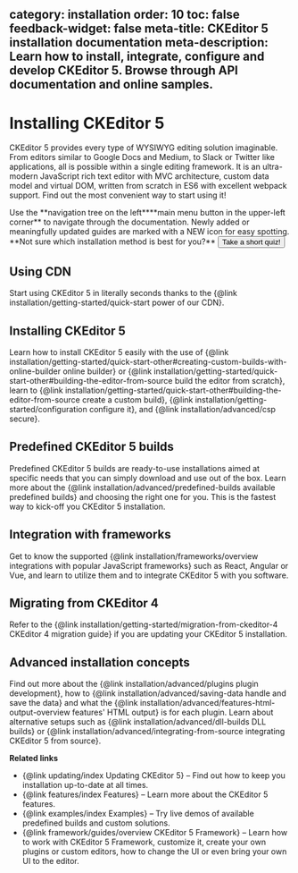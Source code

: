 category: installation
order: 10
toc: false
feedback-widget: false
meta-title: CKEditor 5 installation documentation
meta-description: Learn how to install, integrate, configure and develop CKEditor 5. Browse through API documentation and online samples.
---

# Installing CKEditor 5

CKEditor 5 provides every type of WYSIWYG editing solution imaginable. From editors similar to Google Docs and Medium, to Slack or Twitter like applications, all is possible within a single editing framework. It is an ultra-modern JavaScript rich text editor with MVC architecture, custom data model and virtual DOM, written from scratch in ES6 with excellent webpack support. Find out the most convenient way to start using it!

<info-box>
	Use the <span class="navigation-hint_desktop">**navigation tree on the left**</span><span class="navigation-hint_mobile">**main menu button in the upper-left corner**</span> to navigate through the documentation. Newly added or meaningfully updated guides are marked with a <span class="tree__item__badge tree__item__badge_new">NEW</span> icon for easy spotting.
</info-box>

<info-box>
	**Not sure which installation method is best for you?** <button type="button" class="quiz-button quiz-button_start">Take a short quiz!</button>
</info-box>

## Using CDN

Start using CKEditor 5 in literally seconds thanks to the {@link installation/getting-started/quick-start power of our CDN}.
## Installing CKEditor 5

Learn how to install CKEditor 5 easily with the use of {@link installation/getting-started/quick-start-other#creating-custom-builds-with-online-builder online builder} or {@link installation/getting-started/quick-start-other#building-the-editor-from-source build the editor from scratch}, learn to {@link installation/getting-started/quick-start-other#building-the-editor-from-source create a custom build}, {@link installation/getting-started/configuration configure it}, and {@link installation/advanced/csp secure}.

## Predefined CKEditor 5 builds

Predefined CKEditor 5 builds are ready-to-use installations aimed at specific needs that you can simply download and use out of the box. Learn more about the {@link installation/advanced/predefined-builds available predefined builds} and choosing the right one for you. This is the fastest way to kick-off you CKEditor 5 installation.

## Integration with frameworks

Get to know the supported {@link installation/frameworks/overview integrations with popular JavaScript frameworks} such as React, Angular or Vue, and learn to utilize them and to integrate CKEditor 5 with you software.

## Migrating from CKEditor 4

Refer to the {@link installation/getting-started/migration-from-ckeditor-4 CKEditor 4 migration guide} if you are updating your CKEditor 5 installation.

## Advanced installation concepts

Find out more about the {@link installation/advanced/plugins plugin development}, how to {@link installation/advanced/saving-data handle and save the data} and what the {@link installation/advanced/features-html-output-overview features' HTML output} is for each plugin. Learn about alternative setups such as {@link installation/advanced/dll-builds DLL builds} or {@link installation/advanced/integrating-from-source integrating CKEditor 5 from source}.

**Related links**

 * {@link updating/index Updating CKEditor 5} &ndash; Find out how to keep you installation up-to-date at all times.
 * {@link features/index Features} &ndash; Learn more about the CKEditor 5 features.
 * {@link examples/index Examples} &ndash; Try live demos of available predefined builds and custom solutions.
 * {@link framework/guides/overview CKEditor 5 Framework} &ndash; Learn how to work with CKEditor 5 Framework, customize it, create your own plugins or custom editors, how to change the UI or even bring your own UI to the editor.

<script type="text/javascript">
	const QUIZ_DEFAULT_HEADER = 'Installation method quiz';
	const QUIZ_RESOLUTION_BUTTON_DEFINITIONS = [
		{
			classes: [ 'quiz-button', 'quiz-button_restart' ],
			text: 'Restart the quiz',
			navigateToPaneId: 'quiz-question-usingBuilds'
		}
	];
	const QUIZ_PANE_DEFINITIONS = {
		// This pane is not rendered. This definition is for the button click handlers to work properly only.
		'quiz-start': {
			buttons: [
				{
					classes: [ 'quiz-button', 'quiz-button_start' ],
					text: 'Take a short quiz',
					navigateToPaneId: 'quiz-question-usingCDN',
				}
			]
		},

		// ------------------------------ Questions -----------------------------------------------

		'quiz-question-usingCDN': {
			content: 'Do you need an immediate pre-made solution?',
			hint: 'CKEditor 5 can be instantly run from <a href="#using-cdn">CDN</a> providing working editor in seconds. This is the fastest way to start.',
			buttons: [
				getDecisionButtonDefinition( true, 'quiz-resolution-usingCDN' ),
				getDecisionButtonDefinition( false, 'quiz-question-onlineBuilds' ),
			]
		},

		'quiz-question-usingBuilds': {
			content: 'Do you need a working, out-of-the box solution?',
			hint: 'CKEditor 5 comes with ready-to-use <a href="#predefined-ckeditor-5-builds">predefined builds</a> that offer working solutions for different use cases. This is a quick way to start.',
			buttons: [
				getDecisionButtonDefinition( true, 'quiz-resolution-usingBuilds' ),
				getDecisionButtonDefinition( false, 'quiz-question-onlineBuilder' ),
			]
		},

		'quiz-question-onlineBuilder': {
			content: 'Do you need a ready-to-use, custom solution?',
			hint: 'CKEditor 5 online builder allows users to create a downloadable working copy with custom set of features. This is the easiest way to prepare a custom editor',
			buttons: [
				getDecisionButtonDefinition( true, 'quiz-resolution-onlineBuilder' ),
				getDecisionButtonDefinition( false, 'quiz-question-fromSource' ),
			]
		},

		'quiz-question-fromSource': {
			content: 'Do you want to configure your own custom-tailored installation?',
			hint: 'Building CKEditor 5 from source allows you to fully control the building process and every aspect of the final editor.',
			buttons: [
				getDecisionButtonDefinition( true, 'quiz-resolution-fromSource' ),
				getDecisionButtonDefinition( false, 'quiz-question-usingFrameworks' ),
			]
		},

		'quiz-question-usingFrameworks': {
			content: 'Do you want to integrate CKEditor into an existing React, Vue.js or Angular project?',
			hint: 'CKEditor 5 comes with ready-to-use <a href="#integration-with-frameworks">adapters</a> for popular frontend frameworks. You can use them to quickly bootstrap your project.',
			buttons: [
				getDecisionButtonDefinition( true, 'quiz-resolution-usingFrameworks' ),
				getDecisionButtonDefinition( false, 'quiz-question-usingDLL' ),
			]
		},

		'quiz-question-usingDLL': {
			content: 'Do you want to design and maintain your installation without the need to recompile each time on update?',
			hint: 'CKEditor 5 DLL build allows adding plugins to an editor build without having to rebuild the build itself.',
			buttons: [
				getDecisionButtonDefinition( true, 'quiz-resolution-usingDLL' ),
				getDecisionButtonDefinition( false, 'quiz-question-migrateFromV4' ),
			]
		},

		'quiz-question-migrateFromV4': {
			content: 'Do you want to migrate from your existing CKEditor 4 installation?',
			buttons: [
				getDecisionButtonDefinition( true, 'quiz-resolution-migrateFromV4' ),
				getDecisionButtonDefinition( false, 'quiz-resolution-endOfTheWorld' ),
			]
		},

		// ------------------------------ Resolutions ----------------------------------------------

		'quiz-resolution-usingCDN': {
			content: 'Based on your answers, you should check out the {@link installation/getting-started/quick-start CDN installation}. You can also browse other installation methods listed below.',
			buttons: QUIZ_RESOLUTION_BUTTON_DEFINITIONS
		},

		'quiz-resolution-usingBuilds': {
			content: 'Based on your answers, you should check out the {@link installation/advanced/predefined-builds predefined builds}. You can also browse other installation methods listed below.',
			buttons: QUIZ_RESOLUTION_BUTTON_DEFINITIONS
		},

		'quiz-resolution-onlineBuilder': {
			content: 'Based on your answers, you should check out the {@link installation/getting-started/quick-start-other#creating-custom-builds-with-online-builder online builder}. You can also browse other installation methods listed below.',
			buttons: QUIZ_RESOLUTION_BUTTON_DEFINITIONS
		},

		'quiz-resolution-fromSource': {
			content: 'Based on your answers, you should check out the {@link installation/getting-started/quick-start-other#building-the-editor-from-source building CKEditor 5 from source}. You can also browse other installation methods listed below.',
			buttons: QUIZ_RESOLUTION_BUTTON_DEFINITIONS
		},

		'quiz-resolution-usingFrameworks': {
			content: 'Based on your answers, you should check out official {@link installation/frameworks/overview integrations with popular JavaScript frameworks}. You can also browse other installation methods listed below.',
			buttons: QUIZ_RESOLUTION_BUTTON_DEFINITIONS
		},

		'quiz-resolution-usingDLL': {
			content: 'Based on your answers, you should check out the {@link installation/advanced/dll-builds DLL webpack} solution. You can also browse other installation methods listed below.',
			buttons: QUIZ_RESOLUTION_BUTTON_DEFINITIONS
		},

		'quiz-resolution-migrateFromV4': {
			content: 'Based on your answers, you should check out the {@link installation/getting-started/migration-from-ckeditor-4 CKEditor 4 migration guide}.',
			buttons: QUIZ_RESOLUTION_BUTTON_DEFINITIONS
		},

		'quiz-resolution-endOfTheWorld': {
			content: 'The solution you need is not clear. Please browse the documentation to look for further answers.',
			buttons: QUIZ_RESOLUTION_BUTTON_DEFINITIONS
		}
	};

	window.addEventListener( 'DOMContentLoaded', () => setUpTheInstallationQuiz() );

	function setUpTheInstallationQuiz() {
		const startButtonElement = document.querySelector( '.quiz-button_start' );
		setupQuizPaneButton( startButtonElement, getPaneDefinition( 'quiz-start' ).buttons[ 0 ] );

		const startPaneElement = startButtonElement.closest( '.info-box' );
		const quizPaneElements = generateQuizPaneElements( startPaneElement );

		for ( const paneId in quizPaneElements ) {
			startPaneElement.parentNode.insertBefore( quizPaneElements[ paneId ], startPaneElement.nextSibling );
		}

		setupQuizNavigation( quizPaneElements );
	}

	function generateQuizPaneElements( startPaneElement ) {
		const paneElements = {};

		for ( const paneName in QUIZ_PANE_DEFINITIONS ) {
			let paneElement;

			if ( paneName !== 'quiz-start' ) {
				const paneDefinition = getPaneDefinition( paneName );
				paneElement = startPaneElement.cloneNode();

				paneElement.innerHTML = `
					<h3>${ paneDefinition.header || QUIZ_DEFAULT_HEADER }</h3>
					<p class="quiz-message">${ paneDefinition.content }</p>
					<div class="quiz-buttons">${ generateQuizPaneButtons( paneDefinition ) }</div>
					${ paneDefinition.hint ? `<p class="quiz-hint">${ paneDefinition.hint }</p>` : '' }
				`;
			} else {
				// Not creating the start pane this way to take advantage of Umberto and its generator.
				// The start pane will be cloned and other panes will have the same Umberto classes.
				// It will prevent the quiz DOM structure from getting outdated.
				paneElement = startPaneElement;
			}

			paneElement.id = paneName;
			paneElement.classList.add( 'quiz-pane' );
			paneElements[ paneName ] = paneElement;
		}

		return paneElements;
	}

	function generateQuizPaneButtons( paneDefinition ) {
		return paneDefinition.buttons.map( buttonDefinition => {
			const buttonElement = document.createElement( 'button' );

			setupQuizPaneButton( buttonElement, buttonDefinition );

			return buttonElement;
		} ).reduce( ( previousValue, currentValue ) => previousValue + currentValue.outerHTML, '' );
	}

	function setupQuizPaneButton( buttonElement, definition ) {
		buttonElement.setAttribute( 'type', 'button' );
		buttonElement.innerHTML = definition.text;
		buttonElement.classList.add( ...definition.classes );
		buttonElement.dataset.navigateToPaneId = definition.navigateToPaneId;
	}

	function setupQuizNavigation( quizPaneElements ) {
		for ( const paneName in quizPaneElements ) {
			if ( paneName === 'quiz-start' ) {
				continue;
			}

			hideQuizPane( quizPaneElements[ paneName ] );
		}

		document.addEventListener( 'click', event => {
			if ( !event.target.matches( '.quiz-button' ) ) {
				return;
			}

			const parentPaneElement = event.target.closest( '.info-box' );
			const parentPaneDefinition = getPaneDefinition( parentPaneElement.id );

			hideQuizPane( parentPaneElement );
			showQuizPane( quizPaneElements[ event.target.dataset.navigateToPaneId ] );

			// Allow tracking the usage of the quiz in GA.
			window.location.hash = `installation-quiz-navigation:${ event.target.dataset.navigateToPaneId }`;
		}, false );
	}

	function showQuizPane( paneElement ) {
		paneElement.style.display = 'block';
	}

	function hideQuizPane( paneElement ) {
		paneElement.style.display = 'none';
	}

	function getPaneDefinition( id ) {
		return QUIZ_PANE_DEFINITIONS[ id ];
	}

	function getDecisionButtonDefinition( isYes, navigateToPaneId ) {
		return {
			classes: [ 'quiz-button' ],
			text: isYes ? 'Yes' : 'No',
			navigateToPaneId
		};
	}
</script>

<style>
div.quiz-pane h3 {
	font-size: 1em;
	font-weight: bold;
	margin-bottom: 1em;
}

div.quiz-pane p.quiz-message {
	font-size: 1.2em;
	margin-bottom: 1em;
	text-align: center;
}

div.quiz-pane p.quiz-hint {
	font-size: .8em;
	opacity: 0.6;
	margin-top: 1em;
	text-align: center;
}

div.quiz-pane .quiz-hint::before {
	content: "ℹ️";
	margin-right: .4em;
}

div.quiz-pane .quiz-buttons {
	display: flex;
	align-content: center;
	justify-content: center;
}

div.quiz-pane button.quiz-button {
	all: unset;
	border: 1px solid #1b3af2;
	border-radius: 100px;
	padding: 2px 10px;
	color: #1b3af2;
	background: transparent;
	min-width: 80px;
	text-align: center;
}

div.quiz-pane button.quiz-button:hover {
	background: #e6eaff;
}

div.quiz-pane button.quiz-button:active,
div.quiz-pane button.quiz-button:focus {
	background: #aebbff;
}

div.quiz-pane .quiz-buttons button.quiz-button + button {
	margin-left: 1em;
}

div.quiz-pane button.quiz-button_restart {
	border: 0px;
}

div.quiz-pane button.quiz-button_restart::before {
	content: "↺";
	margin-right: .5em;
}

div.quiz-pane[id="quiz-start"] p {
	display: flex;
	justify-content: space-between;
	align-content: center;
	flex-direction: row;
	flex-wrap: nowrap;
	align-items: center;
}
</style>
